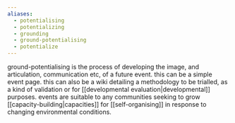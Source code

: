 ```yaml
---
aliases:
  - potentialising
  - potentializing
  - grounding
  - ground-potentialising
  - potentialize
---
```


ground-potentialising is the process of developing the image, and articulation, communication etc, of a future event. this can be a simple event page. this can also be a wiki detailing a methodology to be trialled, as a kind of validation or for [[developmental evaluation|developmental]] purposes. events are suitable to any communities seeking to grow [[capacity-building|capacities]] for [[self-organising]] in response to changing environmental conditions.